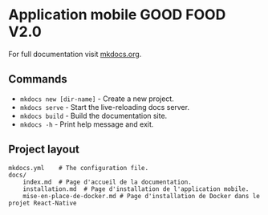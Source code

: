# Application mobile GOOD FOOD V2.0

For full documentation visit [mkdocs.org](https://www.mkdocs.org).

## Commands

* `mkdocs new [dir-name]` - Create a new project.
* `mkdocs serve` - Start the live-reloading docs server.
* `mkdocs build` - Build the documentation site.
* `mkdocs -h` - Print help message and exit.

## Project layout

    mkdocs.yml    # The configuration file.
    docs/
        index.md  # Page d'accueil de la documentation.
        installation.md  # Page d'installation de l'application mobile.
        mise-en-place-de-docker.md # Page d'installation de Docker dans le projet React-Native 
